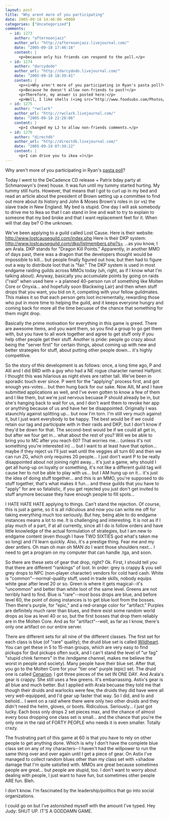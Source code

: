```yaml
---
layout: post
title: "Why arent more of you participating"
date: 2005-09-18 14:46:00 +0000
categories: ["Uncategorized"]
comments:
  - id: 1273
    author: "afternoonjazz"
    author_url: "http://afternoonjazz.livejournal.com/"
    date: "2005-09-18 17:46:16"
    content: |
      <p>because only his friends can respond to the poll.</p>
  - id: 1274
    author: "darcydodo"
    author_url: "http://darcydodo.livejournal.com/"
    date: "2005-09-18 18:39:41"
    content: |
      <p><i>Why aren't more of you participating in Ryan's pasta poll?</i></p>
      <p>Because he doesn't allow non-friends to post!</p>
      <p>Therefore, my answer is posted here:</p>
      <p>Well, I like shells (<img src="http://www.foodsubs.com/Photos/conchiglie.jpg" align="middle" width="184" height="135">) for when I make tuna noodle casserole or macaroni and cheese, but I think that orecchiette (<img src="http://www.foodsubs.com/Photos/orecchiettepasta3.jpg" align="middle" width="242" height="171">) are awfully cute. (And then angel hair is probably the tastiest.)</p>
  - id: 1275
    author: "rwclark"
    author_url: "http://rwclark.livejournal.com/"
    date: "2005-09-18 22:28:06"
    content: |
      <p>I changed my LJ to allow non-friends comments.</p>
  - id: 1276
    author: "directdk"
    author_url: "http://directdk.livejournal.com/"
    date: "2005-09-19 07:39:22"
    content: |
      <p>I can drive you to ikea =)</p>
---
```


Why aren't more of you participating in Ryan's [pasta poll](http://www.livejournal.com/users/rwclark/79674.html)?

Today I went to the DeCadence CD release + Patrix bday party at Schmarowyn's (new) house. It was fun until my tummy started hurting. My tummy still hurts. However, that means that I got to curl up in my bed and read an article about the president of Brown setting up a committee to find out more about its history and John & Moses Brown's roles in (or vs) the slave trade in New England. My bed is stupid. One day I will ask somebody to drive me to Ikea so that I can stand in line and wait to try to explain to someone that my bed broke and that I want replacement feet for it. When will that day be? O the unknown. 

We've been applying to a guild called Lost Cause. Here is their website: http://www.lostcauseguild.com/index.php
Here is their DKP system: http://www.lostcauseguild.com/dkp/listmembers.php?s=    ...as you know, I am Arala. DKP stands for "Dragon Kill Points." Apparently, in another MMO of days past, there was a dragon that the developers thought would be impossible to kill... but people finally figured out how, but then had to figure out a way to distribute loot that is "fair." The DKP system is used in most endgame raiding guilds across MMOs today (uh, right, as if I know what I'm talking about). Anyway, basically you accumulate points by going on raids ("raid" when used here = a planned 40-person run of something like Molten Core or Onyxia... and hopefully soon Blackwing Lair) and then when stuff drops that you want, you bid on it, competing with your fellow guildmates. This makes it so that each person gets loot incrementally, rewarding those who put in more time to helping the guild, and it keeps everyone hungry and coming back for more all the time becuase of the chance that something for them might drop. 

Basically the prime motivation for everything in this game is greed. There are awesome items, and you want them, so you find a group to go get them with, but you have to all work together and agree to get stuff only if you help other people get their stuff. Another is pride: people go crazy about being the "server first" for certain things, about coming up with new and better strategies for stuff, about putting other people down... it's highly competitive.

So the story of this development is as follows: once, a long time ago, P and Alli and I did BRD with a guy who had a NE rogue character named Halfpint. I thought this was hilarious as night elves are rather tall. We've been in sporadic touch ever since. P went for the "applying" process first, and got enough yes-votes... but then hung back for our sake. Now Alli, M and I have submitted applications as well, and I've even gotten to know a few of them and I like them, but we're just nervous becuase P should already be in, but she's hanging back to wait for us, and I don't want them to revoke her app or anything because of us and have her be disappointed. Originally I was staunchly against splitting up... but now I'm torn. I'm still very much against it, but I just want everybody to be happy. The best would be if we could retain our  tag and participate with  in their raids and DKP, but I don't know if they'd be down for that. The second-best would be if we could all get in, but after we four get in... what about the rest of you? Will we be able to bring you to MC after you reach 60? That worries me... (unless it's not something you're interested in) ... but I want to at least have that option...  maybe if they reject us I'll just wait until the veggies all turn 60 and then we can run ZG, which only requires 20 people... I just don't want P to be really disappointed about not joining right away... it's just a game, why should I get all hung-up on loyalty or something, it's not like a different guild tag will cause her to not be able to play with us... but I AM hung up on it... it's just the idea of doing stuff together... and this is an MMO, you're supposed to do stuff together, that's what makes it fun... and these guilds that you have to "apply" for are so fatalistic, if you get rejected you just don't get invited to stuff anymore becuase they have enough people to fill spots... 

I HATE HATE HATE applying to things. Can't stand the rejection. Of course, this is just a game, so it is all ridiculous and now you can write me off for taking everything much too seriously. But hey, being able to do endgame instances means a lot to me. It is challenging and interesting. It is not as if I play much of a part, if at all currently, since all I do is follow orders and have little knowledge of the actual formulation of strategies, but I am new to endgame content (even though I have TWO SIXTIES god what's taken me so long) and I'll learn quickly. Also, it's a prestige thing. Fear me and my deer antlers. Oh man oh man oh MAN do I want those shoulders next... I need to get a program on my computer that can handle .tga, and soon.

So there are these sets of gear that drop, right? Ok. First, I should tell you that there are different "rankings" of loot. In order: grey is crappy & you sell grey drops to NPC (non-player character) vendors for cold hard cash. White is "common"--normal-quality stuff, used in trade skills, nobody equips white gear after level 20 or so. Green is where it gets magical--it's "uncommon" and better than white loot of the same level. Greens are not terribly hard to find. Blue is "rare"--most boss drops are blue, and before level 60, the point of doing instances is to get blue loot from the bosses. Then there's purple, for "epic," and a red-orange color for "artifact." Purples are definitely much rarer than blues, and there exist some random world drops as low as level 40 or so, but the first bosses that drop them reliably are in the Molten Core. And as for "artifact"--well, as far as I know, there's only one artifact on our entire server. 

There are different sets for all nine of the different classes. The first set for each class is blue (of "rare" quality); the druid blue set is called [Wildheart](http://wow.allakhazam.com/db/itemset.html?setid=185). You can get these in 5 to 15-man groups, which are very easy to find pickups for (but pickups often suck, and I can't stand the level of "ur fag" "stupid chink farmers" in the /endgame channel, makes me believe the worst in people and society). Many people have their blue set. After that, you go to the Molten Core for your "tier one" purple (epic) set. The druid one is called [Cenarion](http://wow.allakhazam.com/db/itemset.html?setid=205). I got three pieces of the set IN ONE DAY. And Arala's gear is crappy. She still uses a few greens. It's embarrassing. Astix's gear is all blue and much better. But I applied with Arala becuase they told me that though their druids and warlocks were few, the druids they did have were all very well-equipped, and I'd gear up faster that way. So I did, and lo and behold... I went on a raid where there were only two other druids and they didn't need the helm, gloves, or boots. Ridiculous. Seriously... I just got lucky. Each boss only drops 2 set pieces max, and the chance of almost every boss dropping one class set is small... and the chance that you're the only one in the raid of FORTY PEOPLE who needs it is even smaller. Totally crazy. 

The frustrating part of this game at 60 is that you have to rely on other people to get anything done. Which is why I don't have the complete blue class set on any of my characters--I haven't had the willpower to run the same thing over and over again until I get a piece of gear. On Astix I've managed to collect random blues other than my class set with +shadow damage that I'm quite satisfied with. MMOs are great because sometimes people are great... but people are stupid, too. I don't want to worry about dealing with people, I just want to have fun, but sometimes other people ARE fun. Bleh.

I don't know. I'm fascinated by the leadership/politics that go into social organizations.

I could go on but I've astonished myself with the amount I've typed. Hey Judy: SHUT UP. IT'S A GODDAMN GAME.
